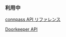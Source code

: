 ### 利用中
[connpass API リファレンス](https://connpass.com/about/api/)

[Doorkeeper API](https://www.doorkeeper.jp/developer/api?locale=en)